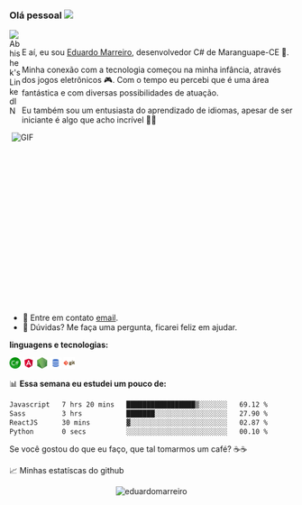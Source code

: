 ### Olá pessoal <img src="https://media.giphy.com/media/hvRJCLFzcasrR4ia7z/giphy.gif" width="25px">
<a href="https://www.linkedin.com/in/eduardomarreiro/">
  <img align="left" alt="Abhishek's LinkedIN" width="22px" src="https://raw.githubusercontent.com/peterthehan/peterthehan/master/assets/linkedin.svg" />
</a>



<br />

E aí, eu sou [Eduardo Marreiro](https://www.linkedin.com/in/eduardomarreiro/), desenvolvedor C# de Maranguape-CE 🌄. 

Minha conexão com a tecnologia começou na minha infância, através dos jogos eletrônicos 🎮. Com o tempo eu percebi que é uma área fantástica e com diversas possibilidades de atuação. 

Eu também sou um entusiasta do aprendizado de idiomas, apesar de ser iniciante é algo que acho incrível 🤩🤩

<img align="right" alt="GIF" src="https://github.com/abhisheknaiidu/abhisheknaiidu/blob/master/code.gif?raw=true" width="500" height="320" />
    
- 💼 Entre em contato [email](mailto:eduardo4pc@outlook.com).
- 💬 Dúvidas? Me faça uma pergunta, ficarei feliz em ajudar.

**linguagens e tecnologias:**  

<code><img height="20" src="https://raw.githubusercontent.com/github/explore/80688e429a7d4ef2fca1e82350fe8e3517d3494d/topics/csharp/csharp.png"></code>
<code><img height="20" src="https://raw.githubusercontent.com/github/explore/80688e429a7d4ef2fca1e82350fe8e3517d3494d/topics/angular/angular.png"></code>
<code><img height="20" src="https://raw.githubusercontent.com/github/explore/80688e429a7d4ef2fca1e82350fe8e3517d3494d/topics/nodejs/nodejs.png"></code>
<code><img height="20" src="https://raw.githubusercontent.com/github/explore/80688e429a7d4ef2fca1e82350fe8e3517d3494d/topics/sql/sql.png"></code>
<code><img height="20" src="https://raw.githubusercontent.com/github/explore/80688e429a7d4ef2fca1e82350fe8e3517d3494d/topics/git/git.png"></code>

📊 **Essa semana eu estudei um pouco de:**
<!--START_SECTION:waka-->

```text
Javascript   7 hrs 20 mins   █████████████████▒░░░░░░░   69.12 %
Sass         3 hrs           ███████░░░░░░░░░░░░░░░░░░   27.90 %
ReactJS      30 mins         ▓░░░░░░░░░░░░░░░░░░░░░░░░   02.87 %
Python       0 secs          ░░░░░░░░░░░░░░░░░░░░░░░░░   00.10 %
```

<!--END_SECTION:waka-->

Se você gostou do que eu faço, que tal tomarmos um café? ☕️☕️

📈 Minhas estatíscas do github

<p align="center"> <img src="https://github-readme-stats.vercel.app/api?username=eduardomarreiro&show_icons=true&theme=gotham" alt="eduardomarreiro" />




